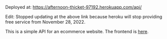 Deployed at: https://afternoon-thicket-97192.herokuapp.com/api/

Edit: Stopped updating at the above link because heroku will stop providing free service from November 28, 2022.

This is a simple API for an ecommerce website. The frontend is [here](https://github.com/Ashutosh652/RamroBazar_Frontend).
